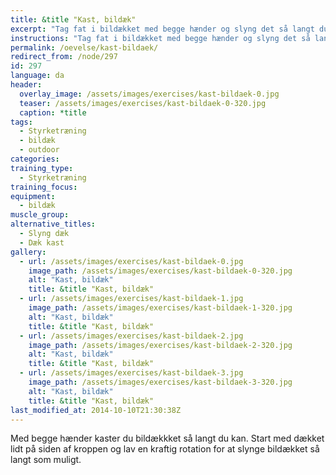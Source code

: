 ```yaml
---
title: &title "Kast, bildæk"
excerpt: "Tag fat i bildækket med begge hænder og slyng det så langt du kan. Brug hele kroppen."
instructions: "Tag fat i bildækket med begge hænder og slyng det så langt du kan. Brug hele kroppen."
permalink: /oevelse/kast-bildaek/
redirect_from: /node/297
id: 297
language: da
header:
  overlay_image: /assets/images/exercises/kast-bildaek-0.jpg
  teaser: /assets/images/exercises/kast-bildaek-0-320.jpg
  caption: *title
tags:
  - Styrketræning
  - bildæk
  - outdoor
categories:
training_type: 
  - Styrketræning
training_focus: 
equipment:
  - bildæk
muscle_group:
alternative_titles:
  - Slyng dæk
  - Dæk kast
gallery:
  - url: /assets/images/exercises/kast-bildaek-0.jpg
    image_path: /assets/images/exercises/kast-bildaek-0-320.jpg
    alt: "Kast, bildæk"
    title: &title "Kast, bildæk"
  - url: /assets/images/exercises/kast-bildaek-1.jpg
    image_path: /assets/images/exercises/kast-bildaek-1-320.jpg
    alt: "Kast, bildæk"
    title: &title "Kast, bildæk"
  - url: /assets/images/exercises/kast-bildaek-2.jpg
    image_path: /assets/images/exercises/kast-bildaek-2-320.jpg
    alt: "Kast, bildæk"
    title: &title "Kast, bildæk"
  - url: /assets/images/exercises/kast-bildaek-3.jpg
    image_path: /assets/images/exercises/kast-bildaek-3-320.jpg
    alt: "Kast, bildæk"
    title: &title "Kast, bildæk"
last_modified_at: 2014-10-10T21:30:38Z
---
```


Med begge hænder kaster du bildækkket så langt du kan. Start med dækket lidt på siden af kroppen og lav en kraftig rotation for at slynge bildækket så langt som muligt.
